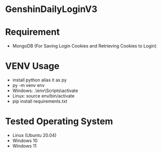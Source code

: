﻿# GenshinDailyLoginV3

# Requirement
- MongoDB (For Saving Login Cookies and Retrieving Cookies to Login)

# VENV Usage
- install python alias it as py
- py -m venv env
- Windows: .\env\Scripts\activate
- Linux: source env/bin/activate
- pip install requirements.txt

# Tested Operating System
- Linux (Ubuntu 20.04)
- Windows 10
- Windows 11
